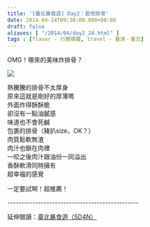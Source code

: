 ```yaml
---
title: '[臺北暴食遊] Day2：君悅排骨'
date: 2014-04-24T09:30:00.000+08:00
draft: false
aliases: [ "/2014/04/day2_24.html" ]
tags : [flavor - 行膳積腹, travel - 臺灣・臺北]
---
```


OMG！哪來的美味炸排骨？  

[![](https://3.bp.blogspot.com/-83GpLkXdCxM/XDGf-_p_9uI/AAAAAAAAEgc/GQEIMt0r5ykWKGPbaJR9x748kINNSjQ3QCLcBGAs/s640/60.jpg)](https://3.bp.blogspot.com/-83GpLkXdCxM/XDGf-_p_9uI/AAAAAAAAEgc/GQEIMt0r5ykWKGPbaJR9x748kINNSjQ3QCLcBGAs/s1600/60.jpg)

熱騰騰的排骨不太厚身  
原來這就是剛好的厚薄嗎  
外面炸得酥酥脆  
卻沒有一點油膩感  
味道也不會死鹹  
包裹的排骨（豬扒size，OK？）  
肉質鬆軟無渣  
肉汁也鎖在肉裡  
一咬之後肉汁跟油份一同溢出  
香酥軟滑同時擁有  
超幸福的感覺  
  
一定要試啊！超推薦！  
  
\-----------------------------------------------  
  
延伸閱讀：[臺北暴食遊（5D4N）](http://www.hidie.net/2014/05/5d4n.html)